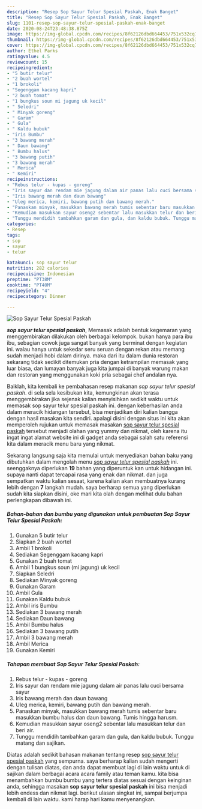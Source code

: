 ```yaml
---
description: "Resep Sop Sayur Telur Spesial Paskah, Enak Banget"
title: "Resep Sop Sayur Telur Spesial Paskah, Enak Banget"
slug: 1101-resep-sop-sayur-telur-spesial-paskah-enak-banget
date: 2020-08-24T23:48:38.875Z
image: https://img-global.cpcdn.com/recipes/8f62126dbd664453/751x532cq70/sop-sayur-telur-spesial-paskah-foto-resep-utama.jpg
thumbnail: https://img-global.cpcdn.com/recipes/8f62126dbd664453/751x532cq70/sop-sayur-telur-spesial-paskah-foto-resep-utama.jpg
cover: https://img-global.cpcdn.com/recipes/8f62126dbd664453/751x532cq70/sop-sayur-telur-spesial-paskah-foto-resep-utama.jpg
author: Ethel Parks
ratingvalue: 4.5
reviewcount: 15
recipeingredient:
- "5 butir telur"
- "2 buah wortel"
- "1 brokoli"
- "Segenggam kacang kapri"
- "2 buah tomat"
- "1 bungkus soun mi jagung uk kecil"
- " Seledri"
- " Minyak goreng"
- " Garam"
- " Gula"
- " Kaldu bubuk"
- "iris Bumbu"
- "3 bawang merah"
- " Daun bawang"
- " Bumbu halus"
- "3 bawang putih"
- "3 bawang merah"
- " Merica"
- " Kemiri"
recipeinstructions:
- "Rebus telur - kupas - goreng"
- "Iris sayur dan rendam mie jagung dalam air panas lalu cuci bersama sayur"
- "Iris bawang merah dan daun bawang"
- "Uleg merica, kemiri, bawang putih dan bawang merah."
- "Panaskan minyak, masukkan bawang merah tumis sebentar baru masukkan bumbu halus dan daun bawang. Tumis hingga harusm."
- "Kemudian masukkan sayur oseng2 sebentar lalu masukkan telur dan beri air."
- "Tunggu mendidih tambahkan garam dan gula, dan kaldu bubuk. Tunggu matang dan sajikan."
categories:
- Resep
tags:
- sop
- sayur
- telur

katakunci: sop sayur telur 
nutrition: 282 calories
recipecuisine: Indonesian
preptime: "PT38M"
cooktime: "PT40M"
recipeyield: "4"
recipecategory: Dinner

---
```



![Sop Sayur Telur Spesial Paskah](https://img-global.cpcdn.com/recipes/8f62126dbd664453/751x532cq70/sop-sayur-telur-spesial-paskah-foto-resep-utama.jpg)

<b><i>sop sayur telur spesial paskah</i></b>, Memasak adalah bentuk kegemaran yang menggembirakan dilakukan oleh berbagai kelompok. bukan hanya para ibu ibu, sebagian cowok juga sangat banyak yang berminat dengan kegiatan ini. walau hanya untuk sekedar seru seruan dengan rekan atau memang sudah menjadi hobi dalam dirinya. maka dari itu dalam dunia restoran sekarang tidak sedikit ditemukan pria dengan ketrampilan memasak yang luar biasa, dan lumayan banyak juga kita jumpai di banyak warung makan dan restoran yang menggunakan koki pria sebagai chef andalan nya.



Baiklah, kita kembali ke pembahasan resep makanan <i>sop sayur telur spesial paskah</i>. di sela sela kesibukan kita, kemungkinan akan terasa menggembirakan jika sejenak kalian menyisihkan sedikit waktu untuk memasak sop sayur telur spesial paskah ini. dengan keberhasilan anda dalam meracik hidangan tersebut, bisa menjadikan diri kalian bangga dengan hasil masakan kita sendiri. apalagi disini dengan situs ini kita akan memperoleh rujukan untuk memasak masakan <u>sop sayur telur spesial paskah</u> tersebut menjadi olahan yang yummy dan nikmat, oleh karena itu ingat ingat alamat website ini di gadget anda sebagai salah satu referensi kita dalam meracik menu baru yang nikmat.


Sekarang langsung saja kita memulai untuk menyediakan bahan baku yang dibutuhkan dalam mengolah menu <u><i>sop sayur telur spesial paskah</i></u> ini. seenggaknya diperlukan <b>19</b> bahan yang diperuntuk kan untuk hidangan ini. supaya nanti dapat tercapai rasa yang enak dan nikmat. dan juga sempatkan waktu kalian sesaat, karena kalian akan membuatnya kurang lebih dengan <b>7</b> langkah mudah. saya berharap semua yang diperlukan sudah kita siapkan disini, oke mari kita olah dengan melihat dulu bahan perlengkapan dibawah ini.

<!--inarticleads1-->

##### Bahan-bahan dan bumbu yang digunakan untuk pembuatan Sop Sayur Telur Spesial Paskah:

1. Gunakan 5 butir telur
1. Siapkan 2 buah wortel
1. Ambil 1 brokoli
1. Sediakan Segenggam kacang kapri
1. Gunakan 2 buah tomat
1. Ambil 1 bungkus soun (mi jagung) uk kecil
1. Siapkan  Seledri
1. Sediakan  Minyak goreng
1. Gunakan  Garam
1. Ambil  Gula
1. Gunakan  Kaldu bubuk
1. Ambil iris Bumbu
1. Sediakan 3 bawang merah
1. Sediakan  Daun bawang
1. Ambil  Bumbu halus
1. Sediakan 3 bawang putih
1. Ambil 3 bawang merah
1. Ambil  Merica
1. Gunakan  Kemiri




<!--inarticleads2-->

##### Tahapan membuat Sop Sayur Telur Spesial Paskah:

1. Rebus telur - kupas - goreng
1. Iris sayur dan rendam mie jagung dalam air panas lalu cuci bersama sayur
1. Iris bawang merah dan daun bawang
1. Uleg merica, kemiri, bawang putih dan bawang merah.
1. Panaskan minyak, masukkan bawang merah tumis sebentar baru masukkan bumbu halus dan daun bawang. Tumis hingga harusm.
1. Kemudian masukkan sayur oseng2 sebentar lalu masukkan telur dan beri air.
1. Tunggu mendidih tambahkan garam dan gula, dan kaldu bubuk. Tunggu matang dan sajikan.




Diatas adalah sedikit bahasan makanan tentang resep <u>sop sayur telur spesial paskah</u> yang sempurna. saya berharap kalian sudah mengerti dengan tulisan diatas, dan anda dapat membuat lagi di lain waktu untuk di sajikan dalam berbagai acara acara family atau teman kamu. kita bisa menambahkan bumbu bumbu yang tertera diatas sesuai dengan keinginan anda, sehingga masakan <b>sop sayur telur spesial paskah</b> ini bisa menjadi lebih endess dan nikmat lagi. berikut ulasan singkat ini, sampai berjumpa kembali di lain waktu. kami harap hari kamu menyenangkan.

